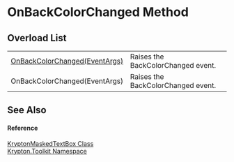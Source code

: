 # OnBackColorChanged Method


## Overload List
<table>
<tr>
<td><a href="d97c731e-5484-7ea2-03d5-b2a8b180b3ed.md">OnBackColorChanged(EventArgs)</a></td>
<td>Raises the BackColorChanged event.</td></tr>
<tr>
<td>OnBackColorChanged(EventArgs)</td>
<td>Raises the BackColorChanged event.</td></tr>
</table>

## See Also


#### Reference
<a href="962786e1-b6f4-f78f-d562-d654213adaa6.md">KryptonMaskedTextBox Class</a>  
<a href="79d2eac2-21f4-54ff-7552-b20c33c30600.md">Krypton.Toolkit Namespace</a>  
